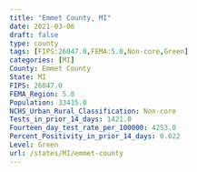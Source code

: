 ```yaml
---
title: "Emmet County, MI"
date: 2021-03-06
draft: false
type: county
tags: [FIPS:26047.0,FEMA:5.0,Non-core,Green]
categories: [MI]
County: Emmet County
State: MI
FIPS: 26047.0
FEMA_Region: 5.0
Population: 33415.0
NCHS_Urban_Rural_Classification: Non-core
Tests_in_prior_14_days: 1421.0
Fourteen_day_test_rate_per_100000: 4253.0
Percent_Positivity_in_prior_14_days: 0.022
Level: Green
url: /states/MI/emmet-county
---
```



